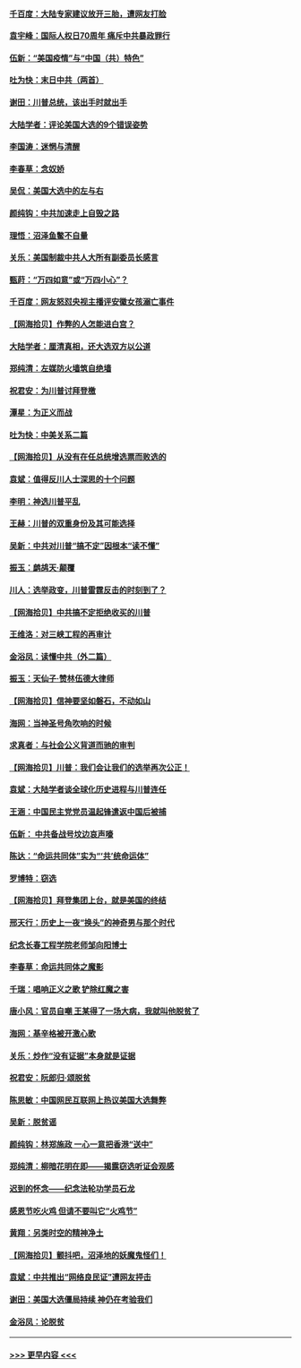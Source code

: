 #### [千百度：大陆专家建议放开三胎，遭网友打脸](../pages/nsc993/n12614456.md?t=12121102) 
#### [袁宇峰：国际人权日70周年 痛斥中共暴政罪行](../pages/nsc993/n12611965.md?t=12121102) 
#### [伍新：“美国疫情”与“中国（共）特色”](../pages/nsc993/n12611463.md?t=12121102) 
#### [吐为快：末日中共（两首）](../pages/nsc993/n12611461.md?t=12121102) 
#### [谢田：川普总统，该出手时就出手](../pages/nsc993/n12610905.md?t=12121102) 
#### [大陆学者：评论美国大选的9个错误姿势](../pages/nsc993/n12609586.md?t=12121102) 
#### [李国涛：迷惘与清醒](../pages/nsc993/n12607532.md?t=12121102) 
#### [李春草：念奴娇](../pages/nsc993/n12607083.md?t=12121102) 
#### [吴侃：美国大选中的左与右](../pages/nsc993/n12607054.md?t=12121102) 
#### [颜纯钩：中共加速走上自毁之路](../pages/nsc993/n12606473.md?t=12121102) 
#### [理悟：沼泽鱼鳖不自量](../pages/nsc993/n12606454.md?t=12121102) 
#### [关乐：美国制裁中共人大所有副委员长感言](../pages/nsc993/n12606442.md?t=12121102) 
#### [甄莳：“万四如意”或“万四小心”？](../pages/nsc993/n12606091.md?t=12121102) 
#### [千百度：网友怒怼央视主播评安徽女孩溺亡事件](../pages/nsc993/n12605370.md?t=12121102) 
#### [【网海拾贝】作弊的人怎能进白宫？](../pages/nsc993/n12603546.md?t=12121102) 
#### [大陆学者：厘清真相，还大选双方以公道](../pages/nsc993/n12603475.md?t=12121102) 
#### [郑纯清：左媒防火墙筑自绝墙](../pages/nsc993/n12602226.md?t=12121102) 
#### [祝君安：为川普讨拜登檄](../pages/nsc993/n12602199.md?t=12121102) 
#### [潭星：为正义而战](../pages/nsc993/n12600926.md?t=12121102) 
#### [吐为快：中美关系二篇](../pages/nsc993/n12600908.md?t=12121102) 
#### [【网海拾贝】从没有在任总统增选票而败选的](../pages/nsc993/n12600435.md?t=12121102) 
#### [袁斌：值得反川人士深思的十个问题](../pages/nsc993/n12600332.md?t=12121102) 
#### [李明：神选川普平乱](../pages/nsc993/n12599751.md?t=12121102) 
#### [王赫：川普的双重身份及其可能选择](../pages/nsc993/n12599723.md?t=12121102) 
#### [吴新：中共对川普“搞不定”因根本“读不懂”](../pages/nsc993/n12599502.md?t=12121102) 
#### [振玉：鹧鸪天‧颠覆](../pages/nsc993/n12599494.md?t=12121102) 
#### [川人：选举政变，川普雷霆反击的时刻到了？](../pages/nsc993/n12599291.md?t=12121102) 
#### [【网海拾贝】中共搞不定拒绝收买的川普](../pages/nsc993/n12598955.md?t=12121102) 
#### [王维洛：对三峡工程的再审计](../pages/nsc993/n12598436.md?t=12121102) 
#### [金浴凤：读懂中共（外二篇）](../pages/nsc993/n12597943.md?t=12121102) 
#### [振玉：天仙子‧赞林伍德大律师](../pages/nsc993/n12597929.md?t=12121102) 
#### [【网海拾贝】信神要坚如磐石，不动如山](../pages/nsc993/n12597901.md?t=12121102) 
#### [海网：当神圣号角吹响的时候](../pages/nsc993/n12595891.md?t=12121102) 
#### [求真者：与社会公义背道而驰的审判](../pages/nsc993/n12595868.md?t=12121102) 
#### [【网海拾贝】川普：我们会让我们的选举再次公正！](../pages/nsc993/n12594930.md?t=12121102) 
#### [袁斌：大陆学者谈全球化历史进程与川普连任](../pages/nsc993/n12594690.md?t=12121102) 
#### [王涵：中国民主党党员温起锋遣返中国后被捕](../pages/nsc993/n12594540.md?t=12121102) 
#### [伍新： 中共备战号坟边哀声嚎](../pages/nsc993/n12593086.md?t=12121102) 
#### [陈达：“命运共同体”实为“‘共’统命运体”](../pages/nsc993/n12590865.md?t=12121102) 
#### [罗博特：窃选](../pages/nsc993/n12590619.md?t=12121102) 
#### [【网海拾贝】拜登集团上台，就是美国的终结](../pages/nsc993/n12589725.md?t=12121102) 
#### [邢天行：历史上一夜“换头”的神奇男与那个时代](../pages/nsc993/n12589424.md?t=12121102) 
#### [纪念长春工程学院老师邹向阳博士](../pages/nsc993/n12585390.md?t=12121102) 
#### [李春草：命运共同体之魔影](../pages/nsc993/n12585026.md?t=12121102) 
#### [千瑞：唱响正义之歌 铲除红魔之害](../pages/nsc993/n12585002.md?t=12121102) 
#### [唐小风：官员自嘲 王某得了一场大病，我就叫他脱贫了](../pages/nsc993/n12584981.md?t=12121102) 
#### [海网：基辛格被开激心歌](../pages/nsc993/n12584946.md?t=12121102) 
#### [关乐：炒作“没有证据”本身就是证据](../pages/nsc993/n12583146.md?t=12121102) 
#### [祝君安：阮郎归‧颂脱贫](../pages/nsc993/n12583119.md?t=12121102) 
#### [陈思敏：中国网民互联网上热议美国大选舞弊](../pages/nsc993/n12582845.md?t=12121102) 
#### [吴新：脱贫谣](../pages/nsc993/n12580839.md?t=12121102) 
#### [颜纯钩：林郑施政 一心一意把香港“送中”](../pages/nsc993/n12580805.md?t=12121102) 
#### [郑纯清：柳暗花明在即——揭露窃选听证会观感](../pages/nsc993/n12580795.md?t=12121102) 
#### [迟到的怀念——纪念法轮功学员石龙](../pages/nsc993/n12580245.md?t=12121102) 
#### [感恩节吃火鸡  但请不要叫它“火鸡节”](../pages/nsc993/n12580252.md?t=12121102) 
#### [黄翔：另类时空的精神净土](../pages/nsc993/n12578638.md?t=12121102) 
#### [【网海拾贝】颤抖吧，沼泽地的妖魔鬼怪们！](../pages/nsc993/n12578552.md?t=12121102) 
#### [袁斌：中共推出“网络良民证”遭网友抨击](../pages/nsc993/n12578511.md?t=12121102) 
#### [谢田：美国大选僵局持续 神仍在考验我们](../pages/nsc993/n12577432.md?t=12121102) 
#### [金浴凤：论脱贫](../pages/nsc993/n12576386.md?t=12121102) 

----
#### [ >>> 更早内容 <<< ](../indexes/nsc993-earlier.md)
